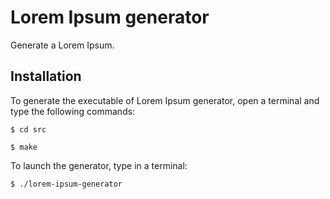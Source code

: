 # Lorem Ipsum generator
Generate a Lorem Ipsum.

## Installation
To generate the executable of Lorem Ipsum generator, open a terminal and type the following commands:

``$ cd src``

``$ make``

To launch the generator, type in a terminal:

``$ ./lorem-ipsum-generator``
